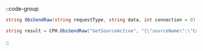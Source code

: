 ::code-group
  ```csharp [Method]
  string ObsSendRaw(string requestType, string data, int connection = 0);
  ```
  ```csharp [Example]
  string result = CPH.ObsSendRaw("GetSourceActive", "{\"sourceName\":\"Camera\"}");
  ```
::